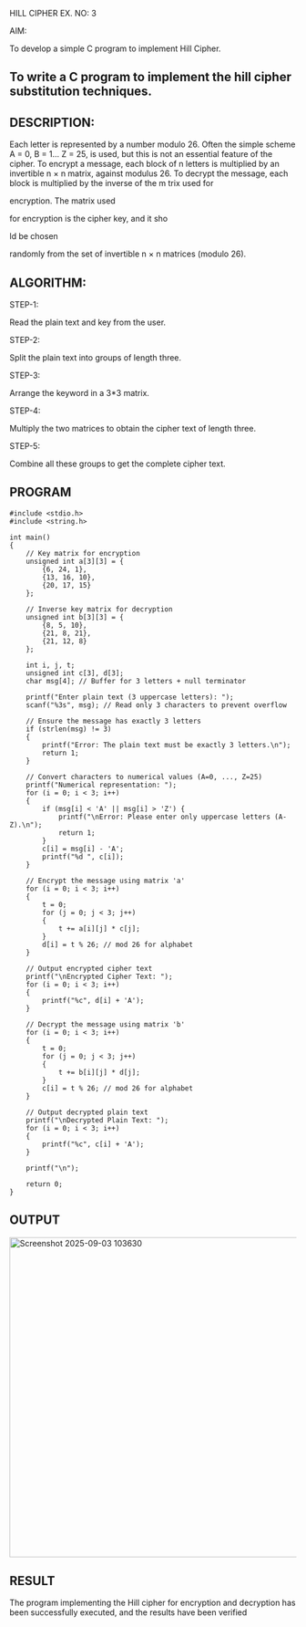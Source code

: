 HILL CIPHER EX. NO: 3 

AIM: 

To develop a simple C program to implement Hill Cipher. 
 
## To write a C program to implement the hill cipher substitution techniques.

## DESCRIPTION:

Each letter is represented by a number modulo 26. Often the simple scheme A = 0, B
= 1... Z = 25, is used, but this is not an essential feature of the cipher. To encrypt a message, each block of n letters is  multiplied by an invertible n × n matrix, against modulus 26. To
decrypt the message, each block is multiplied by the inverse of the m trix used for
 
encryption. The matrix used
 
for encryption is the cipher key, and it sho
 
ld be chosen
 
randomly from the set of invertible n × n matrices (modulo 26).


## ALGORITHM:

STEP-1: 

Read the plain text and key from the user. 

STEP-2: 

Split the plain text into groups of length three. 

STEP-3: 

Arrange the keyword in a 3*3 matrix.

STEP-4: 

Multiply the two matrices to obtain the cipher text of length three.

STEP-5: 

Combine all these groups to get the complete cipher text.

## PROGRAM 
```
#include <stdio.h>
#include <string.h>

int main()
{
    // Key matrix for encryption
    unsigned int a[3][3] = {
        {6, 24, 1},
        {13, 16, 10},
        {20, 17, 15}
    };

    // Inverse key matrix for decryption
    unsigned int b[3][3] = {
        {8, 5, 10},
        {21, 8, 21},
        {21, 12, 8}
    };

    int i, j, t;
    unsigned int c[3], d[3];
    char msg[4]; // Buffer for 3 letters + null terminator

    printf("Enter plain text (3 uppercase letters): ");
    scanf("%3s", msg); // Read only 3 characters to prevent overflow

    // Ensure the message has exactly 3 letters
    if (strlen(msg) != 3)
    {
        printf("Error: The plain text must be exactly 3 letters.\n");
        return 1;
    }

    // Convert characters to numerical values (A=0, ..., Z=25)
    printf("Numerical representation: ");
    for (i = 0; i < 3; i++)
    {
        if (msg[i] < 'A' || msg[i] > 'Z') {
            printf("\nError: Please enter only uppercase letters (A-Z).\n");
            return 1;
        }
        c[i] = msg[i] - 'A';
        printf("%d ", c[i]);
    }

    // Encrypt the message using matrix 'a'
    for (i = 0; i < 3; i++)
    {
        t = 0;
        for (j = 0; j < 3; j++)
        {
            t += a[i][j] * c[j];
        }
        d[i] = t % 26; // mod 26 for alphabet
    }

    // Output encrypted cipher text
    printf("\nEncrypted Cipher Text: ");
    for (i = 0; i < 3; i++)
    {
        printf("%c", d[i] + 'A');
    }

    // Decrypt the message using matrix 'b'
    for (i = 0; i < 3; i++)
    {
        t = 0;
        for (j = 0; j < 3; j++)
        {
            t += b[i][j] * d[j];
        }
        c[i] = t % 26; // mod 26 for alphabet
    }

    // Output decrypted plain text
    printf("\nDecrypted Plain Text: ");
    for (i = 0; i < 3; i++)
    {
        printf("%c", c[i] + 'A');
    }

    printf("\n");

    return 0;
}

```
## OUTPUT

<img width="932" height="561" alt="Screenshot 2025-09-03 103630" src="https://github.com/user-attachments/assets/0de4b083-9b64-486e-bfa6-f381e30d4f8c" />

## RESULT

The program implementing the Hill cipher for encryption and decryption has been successfully 
executed, and the results have been verified
